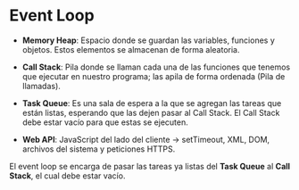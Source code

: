 # Event Loop

* **Memory Heap**: Espacio donde se guardan las variables, funciones y objetos. Estos elementos se almacenan de forma aleatoria.

* **Call Stack**: Pila donde se llaman cada una de las funciones que tenemos que ejecutar en nuestro programa; las apila de forma ordenada (Pila de llamadas).

* **Task Queue**: Es una sala de espera a la que se agregan las tareas que están listas, esperando que las dejen pasar al Call Stack. El Call Stack debe estar vacío para que estas se ejecuten.

* **Web API**: JavaScript del lado del cliente → setTimeout, XML, DOM, archivos del sistema y peticiones HTTPS.

El event loop se encarga de pasar las tareas ya listas del **Task Queue** al **Call Stack**, el cual debe estar vacío.
